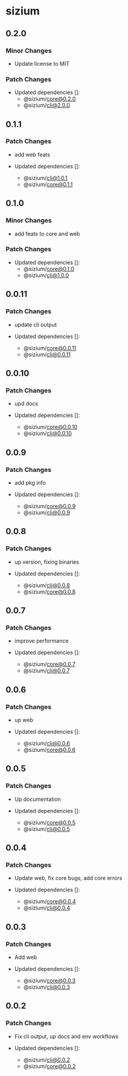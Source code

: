 # sizium

## 0.2.0

### Minor Changes

- Update license to MIT

### Patch Changes

- Updated dependencies []:
  - @sizium/core@0.2.0
  - @sizium/cli@2.0.0

## 0.1.1

### Patch Changes

- add web feats

- Updated dependencies []:
  - @sizium/cli@1.0.1
  - @sizium/core@0.1.1

## 0.1.0

### Minor Changes

- add feats to core and web

### Patch Changes

- Updated dependencies []:
  - @sizium/core@0.1.0
  - @sizium/cli@1.0.0

## 0.0.11

### Patch Changes

- update cli output

- Updated dependencies []:
  - @sizium/core@0.0.11
  - @sizium/cli@0.0.11

## 0.0.10

### Patch Changes

- upd docs

- Updated dependencies []:
  - @sizium/core@0.0.10
  - @sizium/cli@0.0.10

## 0.0.9

### Patch Changes

- add pkg info

- Updated dependencies []:
  - @sizium/core@0.0.9
  - @sizium/cli@0.0.9

## 0.0.8

### Patch Changes

- up version, fixing binaries

- Updated dependencies []:
  - @sizium/cli@0.0.8
  - @sizium/core@0.0.8

## 0.0.7

### Patch Changes

- improve performance

- Updated dependencies []:
  - @sizium/core@0.0.7
  - @sizium/cli@0.0.7

## 0.0.6

### Patch Changes

- up web

- Updated dependencies []:
  - @sizium/cli@0.0.6
  - @sizium/core@0.0.6

## 0.0.5

### Patch Changes

- Up documentation

- Updated dependencies []:
  - @sizium/core@0.0.5
  - @sizium/cli@0.0.5

## 0.0.4

### Patch Changes

- Update web, fix core bugs, add core errors

- Updated dependencies []:
  - @sizium/core@0.0.4
  - @sizium/cli@0.0.4

## 0.0.3

### Patch Changes

- Add web

- Updated dependencies []:
  - @sizium/core@0.0.3
  - @sizium/cli@0.0.3

## 0.0.2

### Patch Changes

- Fix cli output, up docs and env workflows

- Updated dependencies []:
  - @sizium/cli@0.0.2
  - @sizium/core@0.0.2
